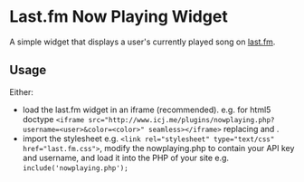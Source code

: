 # Last.fm Now Playing Widget

A simple widget that displays a user's currently played song on [last.fm](http://last.fm).

## Usage 
Either:

* load the last.fm widget in an iframe (recommended). e.g. for html5 doctype `<iframe src="http://www.icj.me/plugins/nowplaying.php?username=<user>&color=<color>" seamless></iframe>` replacing <user> and <color>.
* import the stylesheet e.g. `<link rel="stylesheet" type="text/css" href="last.fm.css">`, modify the nowplaying.php to contain your API key and username, and load it into the PHP of your site e.g. `include('nowplaying.php');`